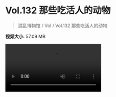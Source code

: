 # Vol.132 那些吃活人的动物

> 混乱博物馆 / Vol / Vol.132 那些吃活人的动物

**视频大小**: 57.09 MB

<div class="video"><video src="https://file.hsyhx.top/video/混乱博物馆/Vol/132.mp4" controls preload>🤔 您的浏览器不支持 video 标签</video></div>